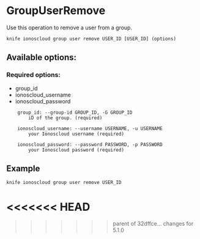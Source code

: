 # GroupUserRemove

Use this operation to remove a user from a group.

```text
knife ionoscloud group user remove USER_ID [USER_ID] (options)
```

## Available options:

### Required options:

* group\_id
* ionoscloud\_username
* ionoscloud\_password

```text
    group_id: --group-id GROUP_ID, -G GROUP_ID
        iD of the group. (required)

    ionoscloud_username: --username USERNAME, -u USERNAME
        your Ionoscloud username (required)

    ionoscloud_password: --password PASSWORD, -p PASSWORD
        your Ionoscloud password (required)
```
## Example

```text
knife ionoscloud group user remove USER_ID 
```
<<<<<<< HEAD
=======

>>>>>>> parent of 32dffce... changes for 5.1.0
